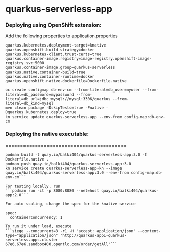 # quarkus-serverless-app
### Deploying using OpenShift extension:

Add the following properties to application.properties
```
quarkus.kubernetes.deployment-target=knative
quarkus.openshift.build-strategy=docker
quarkus.kubernetes-client.trust-certs=true
quarkus.container-image.registry=image-registry.openshift-image-registry.svc:5000
quarkus.container-image.group=quarkus-serverless
quarkus.native.container-build=true
quarkus.native.container-runtime=docker
quarkus.openshift.native-dockerfile=Dockerfile.native
```

```
oc create configmap db-env-cm --from-literal=db_user=myuser --from-literal=db_password=mypassword --from-literal=db_url=jdbc:mysql://mysql:3306/quarkus --from-literal=db_kind=mysql
mvn clean package -DskipTests=true -Pnative -Dquarkus.kubernetes.deploy=true
kn service update quarkus-serverless-app --env-from config-map:db-env-cm
```


### Deploying the native executable:
=========================================
```mvn clean package -DskipTests=true -Pnative
podman build -t quay.io/balki404/quarkus-serverless-app:3.0 -f Dockerfile.native .
podman push quay.io/balki404/quarkus-serverless-app:3.0
kn service create quarkus-serverless-app-kn --image quay.io/balki404/quarkus-serverless-app:3.0 --env-from config-map:db-env-cm```

For testing locally, run
```podman run -it -p 8080:8080 --net=host quay.io/balki404/quarkus-app:2.0```

For auto scaling, change the spec for the knative service
```
    spec:
      containerConcurrency: 1
```
To run it under load, execute
```siege --concurrent=3 -r1 -H "accept: application/json" --content-type="application/json" 'http://quarkus-app1-quarkus-serverless.apps.cluster-67e6.67e6.sandbox400.opentlc.com/order/getAll'```
